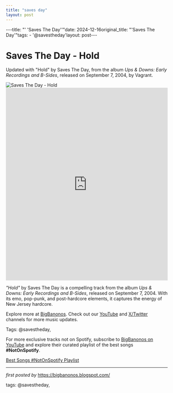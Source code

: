 ```yaml
---
title: "saves day"
layout: post
---
```

---title: "' 'Saves The Day''"date: 2024-12-16original_title: "'Saves The Day'"tags:  - '@savestheday'layout: post---<!-- Title of the Post --><h1 >Saves The Day - Hold</h1> <!-- Introductory Text --><p >Updated with "Hold" by Saves The Day, from the album *Ups & Downs: Early Recordings and B-Sides*, released on September 7, 2004, by Vagrant.</p> <!-- Featured Image --><div > <img src="https://i.ytimg.com/vi/LcoHUrLcYDg/hq720.jpg?sqp=-oaymwEhCK4FEIIDSFryq4qpAxMIARUAAAAAGAElAADIQj0AgKJD&rs=AOn4CLCApIYVbhGvBwxAmopwIW4FoyjsoQ" alt="Saves The Day - Hold" /></div> <!-- YouTube Video Embed --><div > <iframe width="100%" height="601" src="https://www.youtube.com/embed/6-rkqpzupGA" title="Hold" frameborder="0" allow="accelerometer; autoplay; clipboard-write; encrypted-media; gyroscope; picture-in-picture; web-share" referrerpolicy="strict-origin-when-cross-origin" allowfullscreen></iframe></div> <!-- Song Information --><div > <p><em>"Hold"</em> by Saves The Day is a compelling track from the album *Ups & Downs: Early Recordings and B-Sides*, released on September 7, 2004. With its emo, pop-punk, and post-hardcore elements, it captures the energy of New Jersey hardcore.</p></div> <!-- Footer Links --><div > <p>Explore more at <a href="https://bigbanonos.blogspot.com/" target="_blank">BigBanonos</a>. Check out our <a href="https://www.youtube.com/@BigBanonos" target="_blank">YouTube</a> and <a href="https://x.com/bigbanonos" target="_blank">X/Twitter</a> channels for more music updates.</p></div> <!-- Tags --><p >Tags: @savestheday,</p><!--Subscribe and Playlist Links--><div>    <p>For more exclusive tracks not on Spotify, subscribe to <a href="https://www.youtube.com/@BigBanonos" target="_blank">BigBanonos on YouTube</a> and explore their curated playlist of the best songs <strong>#NotOnSpotify</strong>.</p>    <p><a href="https://www.youtube.com/playlist?list=PLtuNtuTatqI0kFahUCbtbfenC_ET5O_tr" target="_blank">Best Songs #NotOnSpotify Playlist<br /></a></p></div><hr /><p><em>first posted by</em> <a href="https://bigbanonos.blogspot.com/" rel="noopener" target="_new">https://bigbanonos.blogspot.com/</a></p><p>tags: @savestheday,</p>